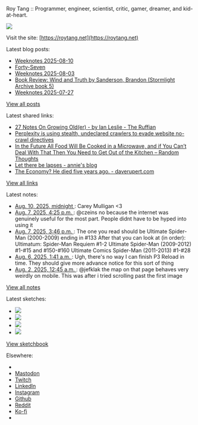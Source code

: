 Roy Tang :: Programmer, engineer, scientist, critic, gamer, dreamer, and kid-at-heart.

![](https://roytang.net/static/img/profile.jpg)

Visit the site: [https://roytang.net](https://roytang.net)

Latest blog posts:

- [Weeknotes 2025-08-10](https://roytang.net/2025/08/weeknotes-08-10/)
- [Forty-Seven](https://roytang.net/2025/08/forty-seven/)
- [Weeknotes 2025-08-03](https://roytang.net/2025/08/weeknotes-08-03/)
- [Book Review: Wind and Truth by Sanderson, Brandon (Stormlight Archive book 5)](https://roytang.net/2025/08/wind-and-truth/)
- [Weeknotes 2025-07-27](https://roytang.net/2025/07/weeknotes-07-27/)

[View all posts](https://roytang.net/blog)

Latest shared links:

- [27 Notes On Growing Old(er) - by Ian Leslie - The Ruffian](https://roytang.net/2025/08/3bcda98d1ff0478d7ebe7e43f14bf26a/)
- [Perplexity is using stealth, undeclared crawlers to evade website no-crawl directives](https://roytang.net/2025/08/03eaaf4796dd676ab94c143c02f8e5c0/)
- [In the Future All Food Will Be Cooked in a Microwave, and if You Can’t Deal With That Then You Need to Get Out of the Kitchen – Random Thoughts](https://roytang.net/2025/08/2e90530a2c0c168472d01c6a1bc66b0d/)
- [Let there be lapses - annie&#x27;s blog](https://roytang.net/2025/08/4dd44f4bd6099ab497a573e5f9774ecb/)
- [The Economy? He died five years ago. - daverupert.com](https://roytang.net/2025/08/04cc6bff50bf7e16a6a976dab8698df3/)

[View all links](https://roytang.net/links)

Latest notes:

- [Aug. 10, 2025, midnight ](https://roytang.net/2025/08/n7slqms/): Carey Mulligan &lt;3
- [Aug. 7, 2025, 4:25 p.m. ](https://roytang.net/2025/08/114986524818022131/): @czeins no because the internet was genuinely useful for the most part. People didnt have to be hyped into using it
- [Aug. 7, 2025, 3:46 p.m. ](https://roytang.net/2025/08/n7dnuvi/): The one you read should be Ultimate Spider-Man (2000-2009) ending in #133 After that you can look at (in order): Ultimatum: Spider-Man Requiem #1-2 Ultimate Spider-Man (2009-2012) #1-#15 and #150-#160 Ultimate Comics Spider-Man (2011-2013) #1-#28
- [Aug. 6, 2025, 1:41 a.m. ](https://roytang.net/2025/08/n73838t/): Ugh, there&#x27;s no way I can finish P3 Reload in time. They should give more advance notice for this sort of thing
- [Aug. 2, 2025, 12:45 a.m. ](https://roytang.net/2025/08/114954517162914512/): @jefklak the map on that page behaves very weirdly on mobile. This was after i tried scrolling past the first image

[View all notes](https://roytang.net/notes)

Latest sketches:


- ![](https://roytang.net/media/cache/32/e6/32e6bccc49e8369f7e33d4b393e24821.jpg)
- ![](https://roytang.net/media/cache/6d/bb/6dbb65d9198fe1692eed00385ef079c4.jpg)
- ![](https://roytang.net/media/cache/55/78/5578c142afd534e31f9723865e041b14.jpg)
- ![](https://roytang.net/media/cache/ab/48/ab48f5f9b0480e3f07e72a0a6795f014.jpg)

[View sketchbook](https://roytang.net/albums/sketchbook)


Elsewhere:

- []()
- [Mastodon](https://indieweb.social/@roytang)
- [Twitch](https://twitch.tv/twitchyroy)
- [LinkedIn](https://www.linkedin.com/in/roytang)
- [Instagram](https://instagram.com/roytang0400)
- [Github](https://github.com/roytang)
- [Reddit](https://reddit.com/u/hungryroy)
- [Ko-fi](https://ko-fi.com/roytang)
- [](mailto:hello@roytang.net)